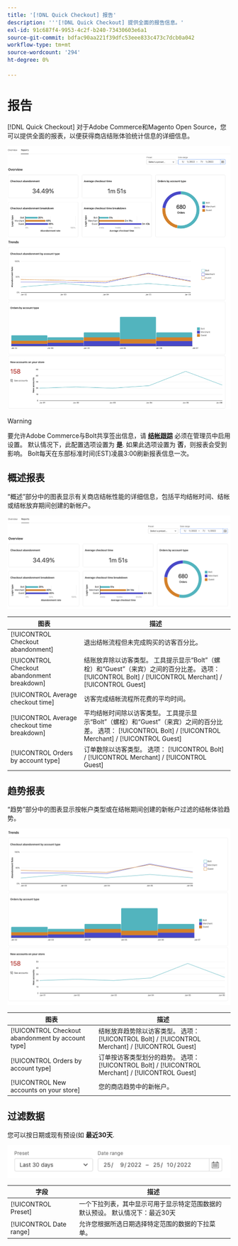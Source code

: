 ```yaml
---
title: '[!DNL Quick Checkout] 报告'
description: '''[!DNL Quick Checkout] 提供全面的报告信息。'
exl-id: 91c687f4-9953-4c2f-b240-73430603e6a1
source-git-commit: bdfac90aa221f39dfc53eee833c473c7dcb0a042
workflow-type: tm+mt
source-wordcount: '294'
ht-degree: 0%

---
```


# 报告

[!DNL Quick Checkout] 对于Adobe Commerce和Magento Open Source，您可以提供全面的报表，以便获得商店结账体验统计信息的详细信息。

![报表视图](assets/reports-view-big-checkout.png)

>[!WARNING]
>
> 要允许Adobe Commerce与Bolt共享签出信息，请 [**结帐跟踪**](../quick-checkout/settings-quick-checkout.md)  必须在管理员中启用设置。 默认情况下，此配置选项设置为 **是**. 如果此选项设置为 **否**，则报表会受到影响。 Bolt每天在东部标准时间(EST)凌晨3:00刷新报表信息一次。

## 概述报表

“概述”部分中的图表显示有关商店结帐性能的详细信息，包括平均结帐时间、结帐或结帐放弃期间创建的新帐户。

![报表概述](assets/overview-report-checkout.png)

| 图表 | 描述 |
|---|---|
| [!UICONTROL Checkout abandonment] | 退出结帐流程但未完成购买的访客百分比。 |
| [!UICONTROL Checkout abandonment breakdown] | 结账放弃除以访客类型。 工具提示显示“Bolt”（螺栓）和“Guest”（来宾）之间的百分比差。 选项： [!UICONTROL Bolt] / [!UICONTROL Merchant] / [!UICONTROL Guest] |
| [!UICONTROL Average checkout time] | 访客完成结帐流程所花费的平均时间。 |
| [!UICONTROL Average checkout time breakdown] | 平均结帐时间除以访客类型。 工具提示显示“Bolt”（螺栓）和“Guest”（来宾）之间的百分比差。 选项： [!UICONTROL Bolt] / [!UICONTROL Merchant] / [!UICONTROL Guest] |
| [!UICONTROL Orders by account type] | 订单数除以访客类型。 选项： [!UICONTROL Bolt] / [!UICONTROL Merchant] / [!UICONTROL Guest] |

## 趋势报表

“趋势”部分中的图表显示按帐户类型或在结帐期间创建的新帐户过滤的结帐体验趋势。

![报表趋势](assets/trends-report-checkout.png)

| 图表 | 描述 |
|---|---|
| [!UICONTROL Checkout abandonment by account type] | 结帐放弃趋势除以访客类型。 选项： [!UICONTROL Bolt] / [!UICONTROL Merchant] / [!UICONTROL Guest] |
| [!UICONTROL Orders by account type] | 订单按访客类型划分的趋势。 选项： [!UICONTROL Bolt] / [!UICONTROL Merchant] / [!UICONTROL Guest] |
| [!UICONTROL New accounts on your store] | 您的商店趋势中的新帐户。 |

## 过滤数据

您可以按日期或现有预设(如 **最近30天**.

![过滤器视图](assets/filter-view.png)

| 字段 | 描述 |
|---|---|
| [!UICONTROL Preset] | 一个下拉列表，其中显示可用于显示特定范围数据的默认预设。 默认情况下：最近30天 |
| [!UICONTROL Date range] | 允许您根据所选日期选择特定范围的数据的下拉菜单。 |

